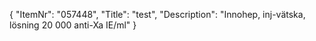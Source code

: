 {
  "ItemNr": "057448",
  "Title": "test",
  "Description": "Innohep, inj-vätska, lösning 20 000 anti-Xa IE/ml"
}
